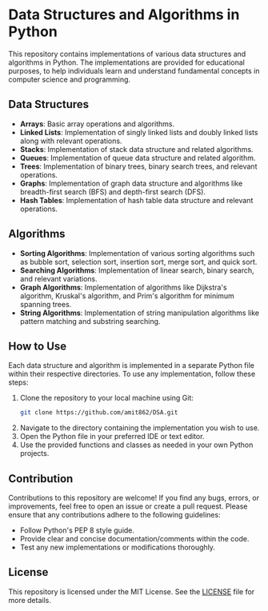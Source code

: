 # Data Structures and Algorithms in Python

This repository contains implementations of various data structures and algorithms in Python. The implementations are provided for educational purposes, to help individuals learn and understand fundamental concepts in computer science and programming.

## Data Structures

- **Arrays**: Basic array operations and algorithms.
- **Linked Lists**: Implementation of singly linked lists and doubly linked lists along with relevant operations.
- **Stacks**: Implementation of stack data structure and related algorithms.
- **Queues**: Implementation of queue data structure and related algorithm.
- **Trees**: Implementation of binary trees, binary search trees, and relevant operations.
- **Graphs**: Implementation of graph data structure and algorithms like breadth-first search (BFS) and depth-first search (DFS).
- **Hash Tables**: Implementation of hash table data structure and relevant operations.

## Algorithms

- **Sorting Algorithms**: Implementation of various sorting algorithms such as bubble sort, selection sort, insertion sort, merge sort, and quick sort.
- **Searching Algorithms**: Implementation of linear search, binary search, and relevant variations.
- **Graph Algorithms**: Implementation of algorithms like Dijkstra's algorithm, Kruskal's algorithm, and Prim's algorithm for minimum spanning trees.
- **String Algorithms**: Implementation of string manipulation algorithms like pattern matching and substring searching.

## How to Use

Each data structure and algorithm is implemented in a separate Python file within their respective directories. To use any implementation, follow these steps:

1. Clone the repository to your local machine using Git:
    ```bash
    git clone https://github.com/amit862/DSA.git
    ```
2. Navigate to the directory containing the implementation you wish to use.
3. Open the Python file in your preferred IDE or text editor.
4. Use the provided functions and classes as needed in your own Python projects.

## Contribution

Contributions to this repository are welcome! If you find any bugs, errors, or improvements, feel free to open an issue or create a pull request. Please ensure that any contributions adhere to the following guidelines:

- Follow Python's PEP 8 style guide.
- Provide clear and concise documentation/comments within the code.
- Test any new implementations or modifications thoroughly.

## License

This repository is licensed under the MIT License. See the [LICENSE](LICENSE) file for more details.

